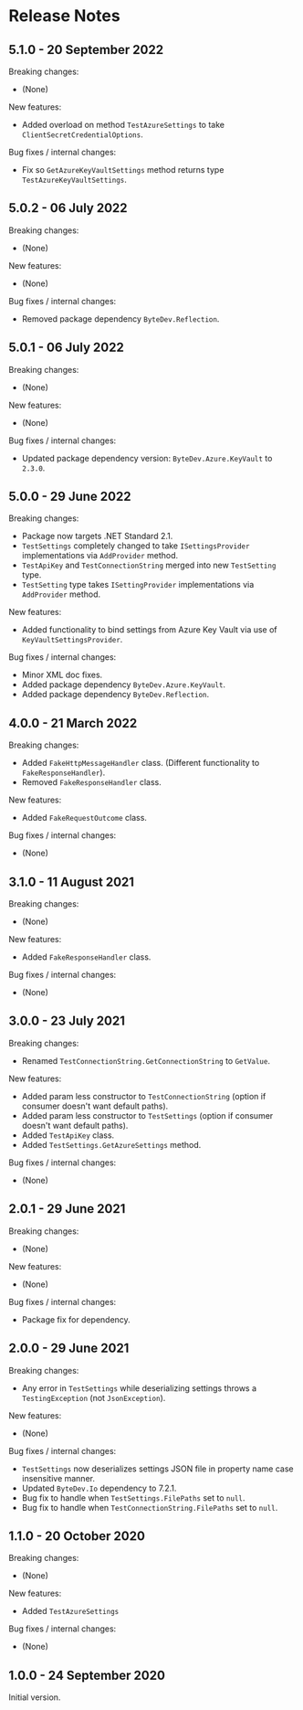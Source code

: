# Release Notes

## 5.1.0 - 20 September 2022

Breaking changes:
- (None)

New features:
- Added overload on method `TestAzureSettings` to take `ClientSecretCredentialOptions`.

Bug fixes / internal changes:
- Fix so `GetAzureKeyVaultSettings` method returns type `TestAzureKeyVaultSettings`.

## 5.0.2 - 06 July 2022

Breaking changes:
- (None)

New features:
- (None)

Bug fixes / internal changes:
- Removed package dependency `ByteDev.Reflection`.

## 5.0.1 - 06 July 2022

Breaking changes:
- (None)

New features:
- (None)

Bug fixes / internal changes:
- Updated package dependency version: `ByteDev.Azure.KeyVault` to `2.3.0`.

## 5.0.0 - 29 June 2022

Breaking changes:
- Package now targets .NET Standard 2.1.
- `TestSettings` completely changed to take `ISettingsProvider` implementations via `AddProvider` method.
- `TestApiKey` and `TestConnectionString` merged into new `TestSetting` type.
- `TestSetting` type takes `ISettingProvider` implementations via `AddProvider` method.

New features:
- Added functionality to bind settings from Azure Key Vault via use of `KeyVaultSettingsProvider`.

Bug fixes / internal changes:
- Minor XML doc fixes.
- Added package dependency `ByteDev.Azure.KeyVault`.
- Added package dependency `ByteDev.Reflection`.

## 4.0.0 - 21 March 2022

Breaking changes:
- Added `FakeHttpMessageHandler` class. (Different functionality to `FakeResponseHandler`).
- Removed `FakeResponseHandler` class.

New features:
- Added `FakeRequestOutcome` class.

Bug fixes / internal changes:
- (None)

## 3.1.0 - 11 August 2021

Breaking changes:
- (None)

New features:
- Added `FakeResponseHandler` class.

Bug fixes / internal changes:
- (None)

## 3.0.0 - 23 July 2021

Breaking changes:
- Renamed `TestConnectionString.GetConnectionString` to `GetValue`.

New features:
- Added param less constructor to `TestConnectionString` (option if consumer doesn't want default paths).
- Added param less constructor to `TestSettings` (option if consumer doesn't want default paths).
- Added `TestApiKey` class.
- Added `TestSettings.GetAzureSettings` method.

Bug fixes / internal changes:
- (None)

## 2.0.1 - 29 June 2021

Breaking changes:
- (None)

New features:
- (None)

Bug fixes / internal changes:
- Package fix for dependency.

## 2.0.0 - 29 June 2021

Breaking changes:
- Any error in `TestSettings` while deserializing settings throws a `TestingException` (not `JsonException`).

New features:
- (None)

Bug fixes / internal changes:
- `TestSettings` now deserializes settings JSON file in property name case insensitive manner.
- Updated `ByteDev.Io` dependency to 7.2.1.
- Bug fix to handle when `TestSettings.FilePaths` set to `null`.
- Bug fix to handle when `TestConnectionString.FilePaths` set to `null`.

## 1.1.0 - 20 October 2020

Breaking changes:
- (None)

New features:
- Added `TestAzureSettings`

Bug fixes / internal changes:
- (None)

## 1.0.0 - 24 September 2020

Initial version.
